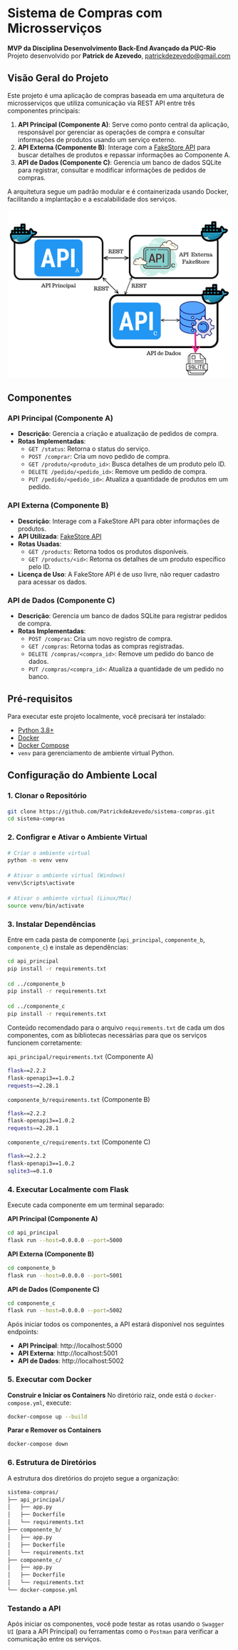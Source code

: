 # Sistema de Compras com Microsserviços
**MVP da Disciplina Desenvolvimento Back-End Avançado da PUC-Rio**
Projeto desenvolvido por **Patrick de Azevedo**, [patrickdezevedo@gmail.com](mailto:patrickdeazevedo@gmail.com)

## Visão Geral do Projeto

Este projeto é uma aplicação de compras baseada em uma arquitetura de microsserviços que utiliza comunicação via REST API entre três componentes principais:

1. **API Principal (Componente A)**: Serve como ponto central da aplicação, responsável por gerenciar as operações de compra e consultar informações de produtos usando um serviço externo.
2. **API Externa (Componente B)**: Interage com a [FakeStore API](https://fakestoreapi.com/) para buscar detalhes de produtos e repassar informações ao Componente A.
3. **API de Dados (Componente C)**: Gerencia um banco de dados SQLite para registrar, consultar e modificar informações de pedidos de compras.

A arquitetura segue um padrão modular e é containerizada usando Docker, facilitando a implantação e a escalabilidade dos serviços.

![Arquitetura do Sistema](MVP%20BACKEND%20-%20PATRICK%20-%20PUCRIO.png)

## Componentes

### API Principal (Componente A)

- **Descrição**: Gerencia a criação e atualização de pedidos de compra.
- **Rotas Implementadas**:
  - `GET /status`: Retorna o status do serviço.
  - `POST /comprar`: Cria um novo pedido de compra.
  - `GET /produto/<produto_id>`: Busca detalhes de um produto pelo ID.
  - `DELETE /pedido/<pedido_id>`: Remove um pedido de compra.
  - `PUT /pedido/<pedido_id>`: Atualiza a quantidade de produtos em um pedido.

### API Externa (Componente B)

- **Descrição**: Interage com a FakeStore API para obter informações de produtos.
- **API Utilizada**: [FakeStore API](https://fakestoreapi.com/)
- **Rotas Usadas**:
  - `GET /products`: Retorna todos os produtos disponíveis.
  - `GET /products/<id>`: Retorna os detalhes de um produto específico pelo ID.
- **Licença de Uso**: A FakeStore API é de uso livre, não requer cadastro para acessar os dados.

### API de Dados (Componente C)

- **Descrição**: Gerencia um banco de dados SQLite para registrar pedidos de compra.
- **Rotas Implementadas**:
  - `POST /compras`: Cria um novo registro de compra.
  - `GET /compras`: Retorna todas as compras registradas.
  - `DELETE /compras/<compra_id>`: Remove um pedido do banco de dados.
  - `PUT /compras/<compra_id>`: Atualiza a quantidade de um pedido no banco.

## Pré-requisitos

Para executar este projeto localmente, você precisará ter instalado:

- [Python 3.8+](https://www.python.org/)
- [Docker](https://www.docker.com/)
- [Docker Compose](https://docs.docker.com/compose/)
- `venv` para gerenciamento de ambiente virtual Python.

## Configuração do Ambiente Local

### 1. Clonar o Repositório

```bash
git clone https://github.com/PatrickdeAzevedo/sistema-compras.git
cd sistema-compras
```

### 2. Configrar e Ativar o Ambiente Virtual

```bash
# Criar o ambiente virtual
python -m venv venv

# Ativar o ambiente virtual (Windows)
venv\Scripts\activate

# Ativar o ambiente virtual (Linux/Mac)
source venv/bin/activate
```

### 3. Instalar Dependências
Entre em cada pasta de componente (`api_principal`, `componente_b`, `componente_c`) e instale as dependências:

```bash
cd api_principal
pip install -r requirements.txt

cd ../componente_b
pip install -r requirements.txt

cd ../componente_c
pip install -r requirements.txt
```

Conteúdo recomendado para o arquivo `requirements.txt` de cada um dos componentes, com as bibliotecas necessárias para que os serviços funcionem corretamente:

`api_principal/requirements.txt` (Componente A)
```bash
flask==2.2.2
flask-openapi3==1.0.2
requests==2.28.1
```

`componente_b/requirements.txt` (Componente B)
```bash
flask==2.2.2
flask-openapi3==1.0.2
requests==2.28.1
```

`componente_c/requirements.txt` (Componente C)
```bash
flask==2.2.2
flask-openapi3==1.0.2
sqlite3==0.1.0
```

### 4. Executar Localmente com Flask
Execute cada componente em um terminal separado:

**API Principal (Componente A)**
```bash
cd api_principal
flask run --host=0.0.0.0 --port=5000
```

**API Externa (Componente B)**
```bash
cd componente_b
flask run --host=0.0.0.0 --port=5001
```

**API de Dados (Componente C)**
```bash
cd componente_c
flask run --host=0.0.0.0 --port=5002
```

Após iniciar todos os componentes, a API estará disponível nos seguintes endpoints:

- **API Principal**: http://localhost:5000
- **API Externa**: http://localhost:5001
- **API de Dados**: http://localhost:5002

### 5. Executar com Docker
**Construir e Iniciar os Containers**
No diretório raiz, onde está o `docker-compose.yml`, execute:
```bash
docker-compose up --build
```

**Parar e Remover os Containers**
```bash
docker-compose down
```

### 6. Estrutura de Diretórios
A estrutura dos diretórios do projeto segue a organização:
```bash
sistema-compras/
├── api_principal/
│   ├── app.py
│   ├── Dockerfile
│   └── requirements.txt
├── componente_b/
│   ├── app.py
│   ├── Dockerfile
│   └── requirements.txt
├── componente_c/
│   ├── app.py
│   ├── Dockerfile
│   └── requirements.txt
└── docker-compose.yml
```

### Testando a API
Após iniciar os componentes, você pode testar as rotas usando o `Swagger UI` (para a API Principal) ou ferramentas como o `Postman` para verificar a comunicação entre os serviços.